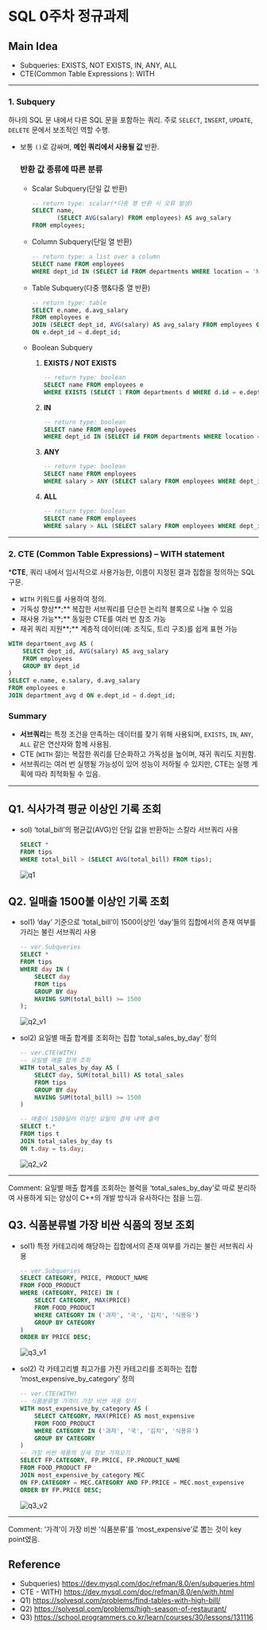 # SQL 0주차 정규과제

## Main Idea

- Subqueries: EXISTS, NOT EXISTS, IN, ANY, ALL
- CTE(Common Table Expressions ): WITH

---

### 1. **Subquery**

하나의 SQL 문 내에서 다른 SQL 문을 포함하는 쿼리. 주로 `SELECT`, `INSERT`, `UPDATE`, `DELETE` 문에서 보조적인 역할 수행.

- 보통 `()`로 감싸며, **메인 쿼리에서 사용될 값** 반환.
    
    ### 반환 값 종류에 따른 분류
    
    - Scalar Subquery(단일 값 반환)
        
        ```sql
        -- return type: scalar(*다중 행 반환 시 오류 발생)
        SELECT name, 
               (SELECT AVG(salary) FROM employees) AS avg_salary
        FROM employees;
        ```
        
    - Column Subquery(단일 열 반환)
        
        ```sql
        -- return type: a list over a column
        SELECT name FROM employees
        WHERE dept_id IN (SELECT id FROM departments WHERE location = 'New York');
        ```
        
    - Table Subquery(다중 행&다중 열 반환)
        
        ```sql
        -- return type: table
        SELECT e.name, d.avg_salary
        FROM employees e
        JOIN (SELECT dept_id, AVG(salary) AS avg_salary FROM employees GROUP BY dept_id) d
        ON e.dept_id = d.dept_id;
        ```
        
    - Boolean Subquery
        1. **EXISTS / NOT EXISTS**
            
            ```sql
            -- return type: boolean
            SELECT name FROM employees e
            WHERE EXISTS (SELECT 1 FROM departments d WHERE d.id = e.dept_id);
            ```
            
        2. **IN**
            
            ```sql
            -- return type: boolean
            SELECT name FROM employees
            WHERE dept_id IN (SELECT id FROM departments WHERE location = 'New York');
            
            ```
            
        3. **ANY**
            
            ```sql
            -- return type: boolean
            SELECT name FROM employees
            WHERE salary > ANY (SELECT salary FROM employees WHERE dept_id = 10);
            
            ```
            
        4. **ALL**
            
            ```sql
            -- return type: boolean
            SELECT name FROM employees
            WHERE salary > ALL (SELECT salary FROM employees WHERE dept_id = 10);
            
            ```
            

---

### 2. **CTE (Common Table Expressions) – WITH statement**

***CTE**, 쿼리 내에서 임시적으로 사용가능한, 이름이 지정된 결과 집합을 정의하는 SQL 구문.

- `WITH` 키워드를 사용하여 정의.
- 가독성 향상**;** 복잡한 서브쿼리를 단순한 논리적 블록으로 나눌 수 있음
- 재사용 가능**;** 동일한 CTE를 여러 번 참조 가능
- 재귀 쿼리 지원**;** 계층적 데이터(예: 조직도, 트리 구조)를 쉽게 표현 가능

```sql
WITH department_avg AS (
    SELECT dept_id, AVG(salary) AS avg_salary
    FROM employees
    GROUP BY dept_id
)
SELECT e.name, e.salary, d.avg_salary
FROM employees e
JOIN department_avg d ON e.dept_id = d.dept_id;

```

### Summary

- **서브쿼리**는 특정 조건을 만족하는 데이터를 찾기 위해 사용되며, `EXISTS`, `IN`, `ANY`, `ALL` 같은 연산자와 함께 사용됨.
- CTE (`WITH` 절)는 복잡한 쿼리를 단순화하고 가독성을 높이며, 재귀 쿼리도 지원함.
- 서브쿼리는 여러 번 실행될 가능성이 있어 성능이 저하될 수 있지만, CTE는 실행 계획에 따라 최적화될 수 있음.

---

## Q1. 식사가격 평균 이상인 기록 조회

- sol) ‘total_bill’의 평균값(AVG)인 단일 값을 반환하는 스칼라 서브쿼리 사용
    
    ```sql
    SELECT *
    FROM tips
    WHERE total_bill > (SELECT AVG(total_bill) FROM tips);
    ```
    
    ![q1](img/q1.png)
    

## Q2. 일매출 1500불 이상인 기록 조회

- sol1) ‘day’ 기준으로 ‘total_bill’이 1500이상인 ‘day’들의 집합에서의 존재 여부를 가리는 불린 서브쿼리 사용
    
    ```sql
    -- ver.Subqueries
    SELECT * 
    FROM tips 
    WHERE day IN (
        SELECT day 
        FROM tips 
        GROUP BY day 
        HAVING SUM(total_bill) >= 1500
    );
    ```
    
    ![q2_v1](img/q2_v1.png)
    
- sol2) 요일별 매출 합계를 조회하는 집합 ‘total_sales_by_day’ 정의
    
    ```sql
    -- ver.CTE(WITH)
    -- 요일별 매출 합계 조회
    WITH total_sales_by_day AS (
        SELECT day, SUM(total_bill) AS total_sales
        FROM tips
        GROUP BY day
        HAVING SUM(total_bill) >= 1500
    )
    
    -- 매출이 1500달러 이상인 요일의 결제 내역 출력
    SELECT t.*
    FROM tips t
    JOIN total_sales_by_day ts
    ON t.day = ts.day;
    
    ```
    
    ![q2_v2](img/q2_v2.png)
    

---

Comment: 요일별 매출 합계를 조회하는 블럭을 ‘total_sales_by_day’로 따로 분리하여 사용하게 되는 양상이 C++의 개발 방식과 유사하다는 점을 느낌.

## Q3. 식품분류별 가장 비싼 식품의 정보 조회

- sol1) 특정 카테고리에 해당하는 집합에서의 존재 여부를 가리는 불린 서브쿼리 사용
    
    ```sql
    -- ver.Subqueries
    SELECT CATEGORY, PRICE, PRODUCT_NAME
    FROM FOOD_PRODUCT
    WHERE (CATEGORY, PRICE) IN (
        SELECT CATEGORY, MAX(PRICE)
        FROM FOOD_PRODUCT
        WHERE CATEGORY IN ('과자', '국', '김치', '식용유')
        GROUP BY CATEGORY
    )
    ORDER BY PRICE DESC;
    ```
    
    ![q3_v1](img/q3_v1.png)
    
- sol2) 각 카테고리별 최고가를 가진 카테고리를 조회하는 집합 ‘most_expensive_by_category’ 정의
    
    ```sql
    -- ver.CTE(WITH)
    -- 식품분류별 가격이 가장 비싼 제품 찾기
    WITH most_expensive_by_category AS (
        SELECT CATEGORY, MAX(PRICE) AS most_expensive
        FROM FOOD_PRODUCT
        WHERE CATEGORY IN ('과자', '국', '김치', '식용유')
        GROUP BY CATEGORY
    )
    -- 가장 비싼 제품의 상세 정보 가져오기
    SELECT FP.CATEGORY, FP.PRICE, FP.PRODUCT_NAME
    FROM FOOD_PRODUCT FP
    JOIN most_expensive_by_category MEC
    ON FP.CATEGORY = MEC.CATEGORY AND FP.PRICE = MEC.most_expensive
    ORDER BY FP.PRICE DESC;
    ```
    
    ![q3_v2](img/q3_v2.png)
    

---

Comment: ‘가격’이 가장 비싼 ‘식품분류’를 ‘most_expensive’로 뽑는 것이 key point였음.

## Reference

- Subqueries) https://dev.mysql.com/doc/refman/8.0/en/subqueries.html
- CTE - WITH) https://dev.mysql.com/doc/refman/8.0/en/with.html
- Q1) https://solvesql.com/problems/find-tables-with-high-bill/
- Q2) https://solvesql.com/problems/high-season-of-restaurant/
- Q3) https://school.programmers.co.kr/learn/courses/30/lessons/131116
